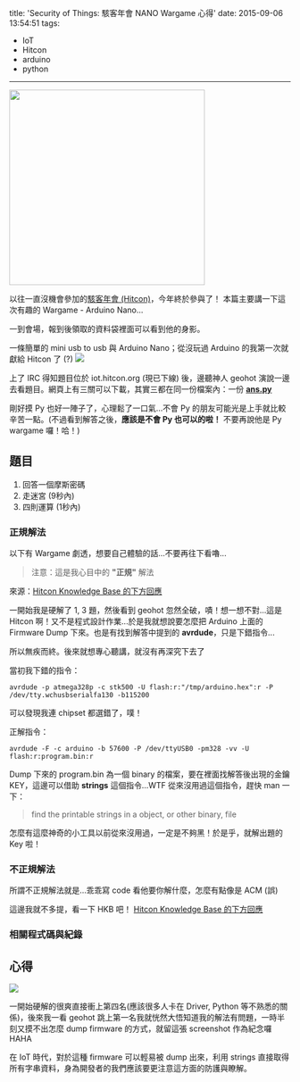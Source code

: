 title: 'Security of Things: 駭客年會 NANO Wargame 心得'
date: 2015-09-06 13:54:51
tags:
  - IoT
  - Hitcon
  - arduino
  - python
---

<img src="https://igcdn-photos-c-a.akamaihd.net/hphotos-ak-xaf1/t51.2885-15/e35/11939364_1456057631370146_563041118_n.jpg" width="350">

以往一直沒機會參加的[駭客年會 (Hitcon)](http://hitcon.org/)，今年終於參與了！
本篇主要講一下這次有趣的 Wargame - Arduino Nano...

<!-- more -->

一到會場，報到後領取的資料袋裡面可以看到他的身影。

一條簡單的 mini usb to usb 與 Arduino Nano；從沒玩過 Arduino 的我第一次就獻給 Hitcon 了 (?)
![](http://hitcon.org/2015/CMT/images/ArduinoNano.jpg)

上了 IRC 得知題目位於 iot.hitcon.org (現已下線) 後，邊聽神人 geohot 演說一邊去看題目。網頁上有三關可以下載，其實三都在同一份檔案內：一份 [**ans.py**](#ans-py)

剛好摸 Py 也好一陣子了，心理鬆了一口氣...不會 Py 的朋友可能光是上手就比較辛苦一點。(不過看到解答之後，**應該是不會 Py 也可以的啦！** 不要再說他是 Py wargame 囉！哈！)

## 題目

1. 回答一個摩斯密碼
2. 走迷宮 (9秒內)
3. 四則運算 (1秒內)

### 正規解法

以下有 Wargame 劇透，想要自己體驗的話...不要再往下看嚕...

> 注意：這是我心目中的 **"正規"** 解法

來源：[Hitcon Knowledge Base 的下方回應](http://kb.hitcon.org/post/128246307977/%E7%A7%92%E8%A7%A3-hitcon-nano-%E9%A1%8C)
 
一開始我是硬解了 1, 3 題，然後看到 geohot 忽然全破，嘖！想一想不對...這是 Hitcon 啊！又不是程式設計作業...於是我就想說要怎麼把 Arduino 上面的 Firmware Dump 下來。也是有找到解答中提到的 **avrdude**，只是下錯指令...

所以無疾而終。後來就想專心聽講，就沒有再深究下去了

當初我下錯的指令：
```
avrdude -p atmega328p -c stk500 -U flash:r:"/tmp/arduino.hex":r -P /dev/tty.wchusbserialfa130 -b115200
```
可以發現我連 chipset 都選錯了，噗！

正解指令：
```
avrdude -F -c arduino -b 57600 -P /dev/ttyUSB0 -pm328 -vv -U flash:r:program.bin:r
```

Dump 下來的 program.bin 為一個 binary 的檔案，要在裡面找解答後出現的金鑰 KEY，這邊可以借助 **strings** 這個指令...WTF 從來沒用過這個指令，趕快 man 一下：

> find the printable strings in a object, or other binary, file

怎麼有這麼神奇的小工具以前從來沒用過，一定是不夠黑！於是乎，就解出題的 Key 啦！


### 不正規解法
所謂不正規解法就是...乖乖寫 code 看他要你解什麼，怎麼有點像是 ACM (誤)

這邊我就不多提，看一下 HKB 吧！
[Hitcon Knowledge Base 的下方回應](http://kb.hitcon.org/post/128246307977/%E7%A7%92%E8%A7%A3-hitcon-nano-%E9%A1%8C)

### 相關程式碼與紀錄
<script src="https://gist.github.com/imZack/81f21869937a79870575.js"></script>

## 心得

![](https://fbcdn-sphotos-a-a.akamaihd.net/hphotos-ak-xpt1/v/t1.0-9/11891131_10205725057988021_7301585605406246660_n.jpg?oh=281e8f5609309e93c855bb2fae387f7d&oe=566C299F&__gda__=1450879894_7f1afb27a6971d302aa86a8039eb1e0f)

一開始硬解的很爽直接衝上第四名(應該很多人卡在 Driver, Python 等不熟悉的關係)，後來我一看 geohot 跳上第一名我就恍然大悟知道我的解法有問題，一時半刻又摸不出怎麼 dump firmware 的方式，就留這張 screenshot 作為紀念囉 HAHA

在 IoT 時代，對於這種 firmware 可以輕易被 dump 出來，利用 strings 直接取得所有字串資料，身為開發者的我們應該要更注意這方面的防護與瞭解。

